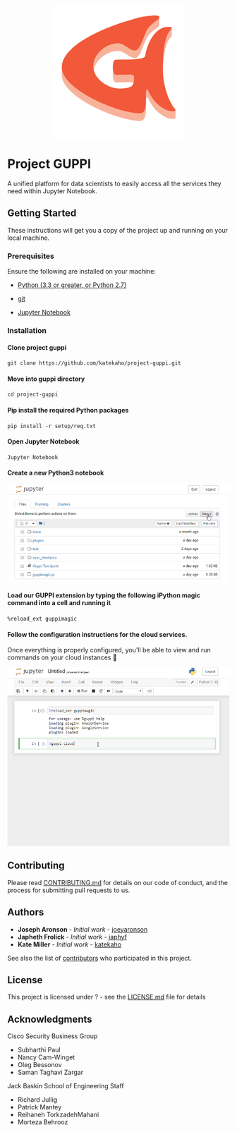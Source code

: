 <p align="center">
  <img src="./icons/guppi-logo.png" width="300" height="300" alt="guppi_logo">
</p>

# Project GUPPI

A unified platform for data scientists to easily access all the services they need within Jupyter Notebook.

## Getting Started

These instructions will get you a copy of the project up and running on your local machine.

### Prerequisites
Ensure the following are installed on your machine:

* [Python (3.3 or greater, or Python 2.7)](https://www.python.org/downloads/)

* [git](https://git-scm.com/downloads)

* [Jupyter Notebook](https://jupyter.org/install)

### Installation


#### Clone project guppi

```
git clone https://github.com/katekaho/project-guppi.git
```

#### Move into guppi directory

```
cd project-guppi
```
#### Pip install the required Python packages

```
pip install -r setup/req.txt
```

#### Open Jupyter Notebook

```
Jupyter Notebook
```

#### Create a new Python3 notebook
![](./icons/create-notebook.gif)

#### Load our GUPPI extension by typing the following iPython magic command into a cell and running it
```
%reload_ext guppimagic
```

#### Follow the configuration instructions for the cloud services.
Once everything is properly configured, you'll be able to view and run commands on your cloud instances 🎉

![](./icons/cloud-example.gif)


## Contributing

Please read [CONTRIBUTING.md](https://gist.github.com/PurpleBooth/b24679402957c63ec426) for details on our code of conduct, and the process for submitting pull requests to us.

## Authors

* **Joseph Aronson** - *Initial work* - [joeyaronson](https://github.com/joeyaronson)
* **Japheth Frolick** - *Initial work* - [japhyf](https://github.com/japhyf)
* **Kate Miller** - *Initial work* - [katekaho](https://github.com/katekaho)

See also the list of [contributors](https://github.com/your/project/contributors) who participated in this project.

## License

This project is licensed under ? - see the [LICENSE.md](LICENSE.md) file for details

## Acknowledgments

Cisco Security Business Group
* Subharthi Paul
* Nancy Cam-Winget
* Oleg Bessonov
* Saman Taghavi Zargar

Jack Baskin School of Engineering Staff
* Richard Jullig
* Patrick Mantey
* Reihaneh TorkzadehMahani 
* Morteza Behrooz

